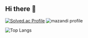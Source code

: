 ## Hi there 👋

<!--
**sjy0128/sjy0128** is a ✨ _special_ ✨ repository because its `README.md` (this file) appears on your GitHub profile.

Here are some ideas to get you started:

- 🔭 I’m currently working on ...
- 🌱 I’m currently learning ...
- 👯 I’m looking to collaborate on ...
- 🤔 I’m looking for help with ...
- 💬 Ask me about ...
- 📫 How to reach me: ...
- 😄 Pronouns: ...
- ⚡ Fun fact: ...
-->

[![Solved.ac Profile](http://mazassumnida.wtf/api/v2/generate_badge?boj=sjunyung1496)](https://solved.ac/sjunyung1496/)
![mazandi profile](http://mazandi.herokuapp.com/api?handle=sjunyung1496&theme=warm)
<!--![Junyeong's GitHub stats](https://github-readme-stats.vercel.app/api?username=sjy0128&show_icons=true&theme=transparent)-->
![Top Langs](https://github-readme-stats.vercel.app/api/top-langs/?username=sjy0128&layout=compact)
